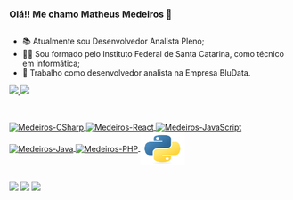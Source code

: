 ### Olá!! Me chamo Matheus Medeiros 👋

  ##
- 📚 Atualmente sou Desenvolvedor Analista Pleno;
- 👨‍🎓 Sou formado pelo Instituto Federal de Santa Catarina, como técnico em informática; 
- 💼 Trabalho como desenvolvedor analista na Empresa BluData. 
<div>
  <a href="https://github.com/MMedeiros03">
  <img height="180em" src="https://github-readme-stats.vercel.app/api?username=MMedeiros03&show_icons=true&theme=dark&include_all_commits=true&count_private=true"/>
  <img height="180em" src="https://github-readme-stats.vercel.app/api/top-langs/?username=MMedeiros03&layout=compact&langs_count=7&theme=dark"/>
</div>

  ##
  
<div style="display: inline_block"><br>
  <img align="center" alt="Medeiros-CSharp" height="60" width="80" src="https://cdn.jsdelivr.net/gh/devicons/devicon/icons/csharp/csharp-original.svg" />
  <img align="center" alt="Medeiros-React" height="60" width="80" src="https://cdn.jsdelivr.net/gh/devicons/devicon/icons/react/react-original.svg" />
  <img align="center" alt="Medeiros-JavaScript" height="60" width="80" src="https://cdn.jsdelivr.net/gh/devicons/devicon/icons/javascript/javascript-original.svg" />
  <img align="center" alt="Medeiros-Java" height="60" width="80" src="https://cdn.jsdelivr.net/gh/devicons/devicon@latest/icons/typescript/typescript-plain.svg"/>
  <img align="center" alt="Medeiros-PHP" height="60" width="80" src="https://cdn.jsdelivr.net/gh/devicons/devicon/icons/php/php-original.svg"/>
  <img align="center" alt="Medeiros-Python" height="60" width="80" src="https://raw.githubusercontent.com/devicons/devicon/master/icons/python/python-original.svg">
</div>
  
  ##
  
<div> 
  <a href="https://www.instagram.com/m_medeiross03/" target="_blank"><img src="https://img.shields.io/badge/-Instagram-%23E4405F?style=for-the-badge&logo=instagram&logoColor=white" target="_blank"></a>
  <a href="https://www.linkedin.com/in/matheus-medeiros-3975b6216/" target="_blank"><img src="https://img.shields.io/badge/LinkedIn-0077B5?style=for-the-badge&logo=linkedin&logoColor=white" target="_blank"></a>
  <a href = "mailto:matheusmedeiros2003@gmail.com"><img src="https://img.shields.io/badge/-Gmail-%23333?style=for-the-badge&logo=gmail&logoColor=white" target="_blank"></a>
 </div>
  
  
